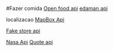 #Fazer 
comida
[Open food api](https://world.openfoodfacts.org/data)
[edaman api](https://www.edamam.com)

localizacao
[MapBox Api](https://www.mapbox.com)

[Fake store api](https://fakestoreapi.com)

[Nasa Api](https://api.nasa.gov)
[Quote api](https://favqs.com/api)
